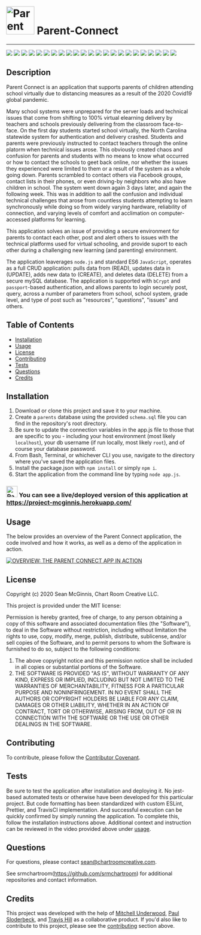 # <img src="/public/assets/cornerBot.png" alt="Parent Connect" width="75"/> Parent-Connect

--------------------
![](https://img.shields.io/badge/Code-NodeJs-informational?style=flat&logo=nodejs&logoColor=white&color=2bbc8a)
![](https://img.shields.io/badge/Code-Express-informational?style=flat&logo=expressjs&logoColor=white&color=2bbc8a)
![](https://img.shields.io/badge/Code-JavaScript-informational?style=flat&logo=javascript&logoColor=white&color=2bbc8a)
![](https://img.shields.io/badge/Code-jQuery-informational?style=flat&logo=jquery&logoColor=white&color=2bbc8a)
![](https://img.shields.io/badge/Code-Sequelize-informational?style=flat&logo=sequelize&logoColor=white&color=2bbc8a)
![](https://img.shields.io/badge/Code-Passport-informational?style=flat&logo=passport&logoColor=white&color=2bbc8a)
![](https://img.shields.io/badge/Code-bCrypt-informational?style=flat&logo=bCrypt&logoColor=white&color=2bbc8a)
![](https://img.shields.io/badge/Code-HTML5-informational?style=flat&logo=html5&logoColor=white&color=2bbc8a)
![](https://img.shields.io/badge/Code-Handlebars-informational?style=flat&logo=handlebars&logoColor=white&color=2bbc8a)
![](https://img.shields.io/badge/Code-CSS3-informational?style=flat&logo=css3&logoColor=white&color=2bbc8a)
![](https://img.shields.io/badge/Code-Bootstrap-informational?style=flat&logo=bootstrap&logoColor=white&color=2bbc8a)
![](https://img.shields.io/badge/Code-TravisCI-informational?style=flat&logo=travis-ci&logoColor=white&color=2bbc8a)
![](https://img.shields.io/badge/Code-ESLint-informational?style=flat&logo=eslint&logoColor=white&color=2bbc8a)
![](https://img.shields.io/badge/Code-Prettier-informational?style=flat&logo=prettier&logoColor=white&color=2bbc8a)
![](https://img.shields.io/badge/Tools-Microsoft_Visio-informational?style=flat&logo=microsoft-visio&logoColor=white&color=2bbc8a)
![](https://img.shields.io/badge/Design-Adobe_XD-informational?style=flat&logo=adobe-xd&logoColor=white&color=2bbc8a)
![](https://img.shields.io/badge/Design-Adobe_Illustrator-informational?style=flat&logo=adobe-illustrator&logoColor=white&color=2bbc8a)
![](https://img.shields.io/badge/Design-Adobe_Photoshop-informational?style=flat&logo=adobe-photoshop&logoColor=white&color=2bbc8a)
![](https://img.shields.io/badge/Tools-Nodemon-informational?style=flat&logo=nodemon&logoColor=white&color=2bbc8a)
![](https://img.shields.io/badge/Tools-Postman-informational?style=flat&logo=postman&logoColor=white&color=2bbc8a)
![](https://img.shields.io/badge/Tools-Github-informational?style=flat&logo=github&logoColor=white&color=2bbc8a)
![](https://img.shields.io/badge/Tools-Heroku-informational?style=flat&logo=heroku&logoColor=white&color=2bbc8a)
![](https://img.shields.io/badge/Data-mysql-informational?style=flat&logo=mysql&logoColor=white&color=2bbc8a)


## Description

Parent Connect is an application that supports parents of children attending school virtually due to distancing measures as a result of the 2020 Covid19 global pandemic. 

Many school systems were unprepared for the server loads and technical issues that come from shifting to 100% virtual elearning delivery by teachers and schools previously delivering from the classroom face-to-face. On the first day students started school virtually, the North Carolina statewide system for authentication and delivery crashed. Students and parents were previously instructed to contact teachers through the online platorm when technical issues arose.  This obviously created chaos and confusion for parents and students with no means to know what occurred or how to contact the schools to geet back online, nor whether the issues they experienced were limited to them or a result of the system as a whole going down.  Parents scrambled to contact others via Facebook groups, contact lists in their phones, or even driving-by neighbors who also have children in school. The system went down again 3 days later, and again the following week.  This was in addition to aall the confusion and individual technical challenges that arose from countless students attempting to learn synchronously while doing so from widely varying hardware, reliability of connection, and varying levels of comfort and acclimation on computer-accessed platforms for learning.

This application solves an issue of providing a secure environment for parents to contact each other, post and alert others to issues with the technical platforms used for virtual schooling, and provide suport to each other during a challenging new learning (and parenting) environment. 

The application leaverages `node.js` and standard ES6 `JavaScript`, operates as a full CRUD application: pulls data from (READ), updates data in (UPDATE), adds new data to (CREATE), and deletes data (DELETE) from a secure mySQL database. The application is supported with `bCrypt` and `passport`-based authentication, and allows parents to login securely post, query, across a number of parameters from school, school system, grade level, and type of post such as "resources", "questions", "issues" and others.

## Table of Contents

- [Installation](#installation)
- [Usage](#usage)
- [License](#license)
- [Contributing](#contributing)
- [Tests](#tests)
- [Questions](#questions)
- [Credits](#credits)

## Installation

1. Download or clone this project and save it to your machine.
2. Create a `parents` database using the provided `schema.sql` file you can find in the repository's root directory.
3. Be sure to update the connection variables in the app.js file to those that are specific to you - including your host environment (most likely `localhost`), your db username (if run locally, most likely `root`), and of course your database password.
4. From Bash, Terminal, or whichever CLI you use, navigate to the directory where you've saved the application files.
5. Install the package.json with `npm install` or simply `npm i`.
6. Start the application from the command line by typing `node app.js`.

### <img src="/public/assets/cornerBot.png" alt="Parent Connect" width="30"/>  You can see a live/deployed version of this application at https://project-mcginnis.herokuapp.com/

## Usage

The below provides an overview of the Parent Connect application, the code involved and how it works, as well as a demo of the application in action.

[![OVERVIEW: THE PARENT CONNECT APP IN ACTION](https://chartroomcreative.com/gitassets/Parent-Connect-App.png)](https://chartroomcreative.com/gitassets/Parent-Connect-App.mp4)

## License

Copyright (c) 2020 Sean McGinnis, Chart Room Creative LLC.

This project is provided under the MIT license:

Permission is hereby granted, free of charge, to any person obtaining a copy of this software and associated documentation files (the "Software"), to deal in the Software without restriction, including without limitation the rights to use, copy, modify, merge, publish, distribute, sublicense, and/or sell
copies of the Software, and to permit persons to whom the Software is furnished to do so, subject to the following conditions:

1. The above copyright notice and this permission notice shall be included in all
   copies or substantial portions of the Software.
2. THE SOFTWARE IS PROVIDED "AS IS", WITHOUT WARRANTY OF ANY KIND, EXPRESS OR
   IMPLIED, INCLUDING BUT NOT LIMITED TO THE WARRANTIES OF MERCHANTABILITY,
   FITNESS FOR A PARTICULAR PURPOSE AND NONINFRINGEMENT. IN NO EVENT SHALL THE
   AUTHORS OR COPYRIGHT HOLDERS BE LIABLE FOR ANY CLAIM, DAMAGES OR OTHER
   LIABILITY, WHETHER IN AN ACTION OF CONTRACT, TORT OR OTHERWISE, ARISING FROM,
   OUT OF OR IN CONNECTION WITH THE SOFTWARE OR THE USE OR OTHER DEALINGS IN THE
   SOFTWARE.

## Contributing

To contribute, please follow the [Contributor Covenant](https://www.contributor-covenant.org/).

## Tests

Be sure to test the application after installation and deploying it. No jest-based automated tests or otherwise have been developed for this particular project. But code formatting has been standardized with custom ESLint, Prettier, and TravisCI implementation. And successful execution can be quickly confirmed by simply running the application. To complete this, follow the installation instructions above. Additional context and instruction can be reviewed in the video provided above under [usage](#usage).

## Questions

For questions, please contact [sean@chartroomcreative.com](mailto:sean@chartroomcreative.com).

See srmchartroom(https://github.com/srmchartroom) for additional repositories and contact information.

## Credits

This project was developed with the help of [Mitchell Underwood](https://github.com/sassypigeon), [Paul Sloderbeck](https://github.com/paulsloderbeck), and [Travis Hill](https://github.com/TravisMH) as a collaborative product. If you'd also like to contribute to this project, please see the [contributing](#contributing) section above.
